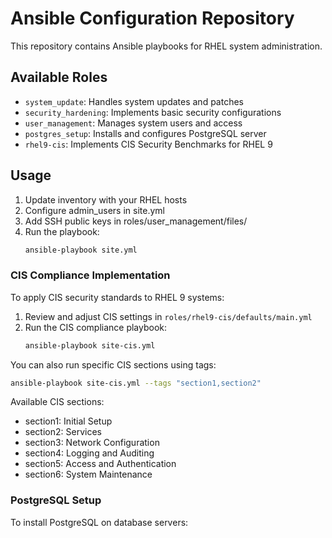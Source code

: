 # Ansible Configuration Repository

This repository contains Ansible playbooks for RHEL system administration.

## Available Roles

- `system_update`: Handles system updates and patches
- `security_hardening`: Implements basic security configurations
- `user_management`: Manages system users and access
- `postgres_setup`: Installs and configures PostgreSQL server
- `rhel9-cis`: Implements CIS Security Benchmarks for RHEL 9

## Usage

1. Update inventory with your RHEL hosts
2. Configure admin_users in site.yml
3. Add SSH public keys in roles/user_management/files/
4. Run the playbook:
   ```bash
   ansible-playbook site.yml
   ```

### CIS Compliance Implementation

To apply CIS security standards to RHEL 9 systems:

1. Review and adjust CIS settings in `roles/rhel9-cis/defaults/main.yml`
2. Run the CIS compliance playbook:
   ```bash
   ansible-playbook site-cis.yml
   ```

You can also run specific CIS sections using tags:
```bash
ansible-playbook site-cis.yml --tags "section1,section2"
```

Available CIS sections:
- section1: Initial Setup
- section2: Services
- section3: Network Configuration
- section4: Logging and Auditing
- section5: Access and Authentication
- section6: System Maintenance

### PostgreSQL Setup
To install PostgreSQL on database servers:
